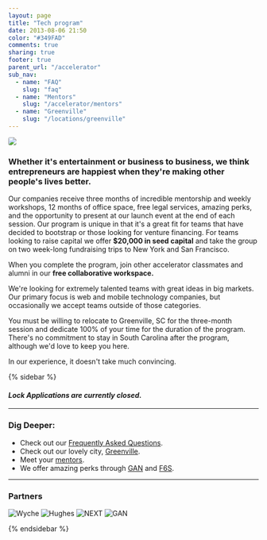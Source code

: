 ```yaml
---
layout: page
title: "Tech program"
date: 2013-08-06 21:50
color: "#349FAD"
comments: true
sharing: true
footer: true
parent_url: "/accelerator"
sub_nav:
  - name: "FAQ"
    slug: "faq"
  - name: "Mentors"
    slug: "/accelerator/mentors"
  - name: "Greenville"
    slug: "/locations/greenville"
---
```


<img src="/images/accelerator/tech-program-image.jpg" style="border-radius: 3px;">

### Whether it's entertainment or business to business, we think entrepreneurs are happiest when they're making other people's lives better.

Our companies receive three months of incredible mentorship and weekly workshops, 12 months of office space, free legal services, amazing perks, and the opportunity to present at our launch event at the end of each session. Our program is unique in that it's a great fit for teams that have decided to bootstrap or those looking for venture financing. For teams looking to raise capital we offer **$20,000 in seed capital** and take the group on two week-long fundraising trips to New York and San Francisco.

When you complete the program, join other accelerator classmates and alumni in our **free collaborative workspace.**

We're looking for extremely talented teams with great ideas in big markets. Our primary focus is web and mobile technology companies, but occasionally we accept teams outside of those categories.

You must be willing to relocate to Greenville, SC for the three-month session and dedicate 100% of your time for the duration of the program. There's no commitment to stay in South Carolina after the program, although we'd love to keep you here.

In our experience, it doesn't take much convincing.

{% sidebar %}

#### <i class="ss-icon applications-closed">Lock</i> <em>Applications are currently closed.</em>

* * *

### Dig Deeper:

- Check out our [Frequently Asked Questions](/accelerator/tech-program/faq).  
- Check out our lovely city, [Greenville](/locations/greenville).  
- Meet your [mentors](/accelerator/mentors).  
- We offer amazing perks through [GAN](http://gan.co) and [F6S](http://f6s.com).  

* * *

### Partners

![Wyche](/images/accelerator/sponsors/wyche.jpg "Wyche")
![Hughes](/images/accelerator/sponsors/hughes.jpg "Hughes")
![NEXT](/images/accelerator/sponsors/next.jpg "Next")
![GAN](/images/accelerator/sponsors/gan.jpg "GAN")

{% endsidebar %}